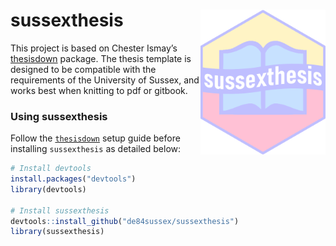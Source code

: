 
<!-- README.md is generated from README.Rmd via `devtools::build_readme()`. Please edit README.Rmd -->

# sussexthesis <img src="sussexthesis_hex.png" align="right" width=200 />

This project is based on Chester Ismay’s
[thesisdown](https://github.com/ismayc/thesisdown) package. The thesis
template is designed to be compatible with the requirements of the
University of Sussex, and works best when knitting to pdf or gitbook.

<!--Currently, the PDF and gitbook versions are fully-functional.  The word and epub versions are developmental. 

Formatting can be done using [markdown](https://rmarkdown.rstudio.com/authoring_basics.html), and **R** code.-->

### Using sussexthesis

Follow the [`thesisdown`](https://github.com/ismayc/thesisdown) setup
guide before installing `sussexthesis` as detailed below:

``` r
# Install devtools
install.packages("devtools")
library(devtools)

# Install sussexthesis
devtools::install_github("de84sussex/sussexthesis")
library(sussexthesis)
```

<!--After installing `sussexthesis`, restart RStudio-->
